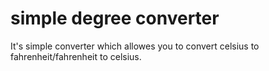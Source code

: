 # simple degree converter

  It's simple converter which allowes you to convert celsius to fahrenheit/fahrenheit to celsius.
